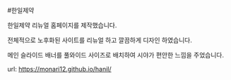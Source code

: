 #한일제약

한일제약 리뉴얼 홈페이지를 제작했습니다.


전체적으로 노후화된 사이트를 리뉴얼 하고 깔끔하게 디자인 하였습니다.


메인 슬라이드 배너를 풀와이드 사이즈로 배치하여 시야가 편안한 느낌을 주었습니다.


url: https://monari12.github.io/hanil/
